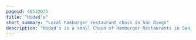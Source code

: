```yaml
---
pageid: 46532035
title: "Hodad's"
short_summary: "Local hamburger restaurant chain in San Diego"
description: "Hodad's is a small Chain of Hamburger Restaurants in San Diego, United States, established in 1973 by Husband and Wife Byron and Virginia Hardin, who operated from a single Burger Stand until 1979. Their Son mike Hardin assumed operating Responsibilities following the Death of Co-Founder Byron Hardin and ultimately took over the Management following his Mother's Death in 1989. Hardin moved the Restaurant to its current Location on Newport Avenue in ocean Beach later opening additional Restaurants in Petco Park and on the Corner of 10th Avenue and Broadway. Mike Hardin died in 2015 leaving the Business to his Children Shane and Lexi."
---
```

